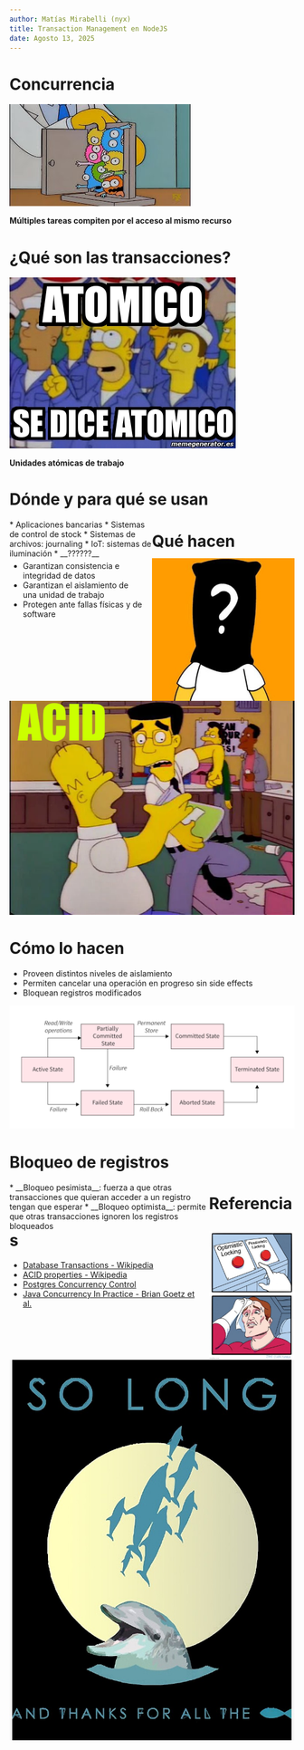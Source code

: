 ```yaml
---
author: Matías Mirabelli (nyx)
title: Transaction Management en NodeJS
date: Agosto 13, 2025
---
```


# Concurrencia

![](image/concurrencia.png)

__Múltiples tareas compiten por el acceso al mismo recurso__

# ¿Qué son las transacciones?

![](image/atomico.png)

**Unidades atómicas de trabajo**

# Dónde y para qué se usan

<div style="float: left; width: 50%;">
* Aplicaciones bancarias
* Sistemas de control de stock
* Sistemas de archivos: journaling
* IoT: sistemas de iluminación
* __??????__
</div>

<img src="image/mr_x.png" style="float: right; margin-left: 1em; max-width: 50%">

# Qué hacen

* Garantizan consistencia e integridad de datos
* Garantizan el aislamiento de una unidad de trabajo
* Protegen ante fallas físicas y de software

![](image/acid.png)
 
# Cómo lo hacen

* Proveen distintos niveles de aislamiento
* Permiten cancelar una operación en progreso sin side effects
* Bloquean registros modificados

![](image/transaction-states.png)

# Bloqueo de registros

<div style="float: left; width: 70%;">
* __Bloqueo pesimista__: fuerza a que otras transacciones que quieran acceder a un registro tengan que esperar
* __Bloqueo optimista__: permite que otras transacciones ignoren los registros bloqueados
</div>

<img src="image/locking.png" style="float: right; margin-left: 1em; max-width: 30%">

# Referencias

* [Database Transactions - Wikipedia](https://en.wikipedia.org/wiki/Database_transaction)
* [ACID properties - Wikipedia](https://en.wikipedia.org/wiki/ACID)
* [Postgres Concurrency Control](https://www.postgresql.org/docs/current/mvcc.html)
* [Java Concurrency In Practice - Brian Goetz et al.](https://libgen.li/ads.php?md5=26544cc9a44791828d3c53cd03c07c35)

![](image/hasta_luego.png)
